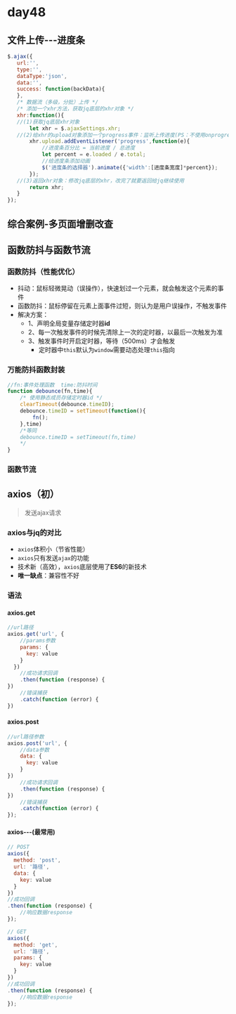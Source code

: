 # day48

## 文件上传---进度条

 ```js
$.ajax({
    url:'',
    type:'',
    dataType:'json',
    data:'',
    success: function(backData){
    },
    /* 数据流（多级，分批）上传 */
    /* 添加一个xhr方法，获取jq底层的xhr对象 */
    xhr:function(){
	//(1)获取jq底层xhr对象
        let xhr = $.ajaxSettings.xhr;
    //(2)给xhr的upload对象添加一个progress事件：监听上传进度(PS：不使用onprogress注册事件，是因为on注册事件会覆盖已有事件)
        xhr.upload.addEventListener('progress',function(e){
            //进度条百分比 = 当前进度 / 总进度
            let percent = e.loaded / e.total;
            //给进度条添加动画
            $('进度条的选择器').animate({'width':[进度条宽度]*percent});
        });
    //(3)返回xhr对象：修改jq底层的xhr，改完了就要返回给jq继续使用
        return xhr;
    }
});
 ```

## 综合案例-多页面增删改查

## 函数防抖与函数节流

### 函数防抖（性能优化）

- 抖动：鼠标轻微晃动（误操作），快速划过一个元素，就会触发这个元素的事件
- 函数防抖：鼠标停留在元素上面事件过短，则认为是用户误操作，不触发事件
- 解决方案：
  - 1、声明全局变量存储定时器**id**
  - 2、每一次触发事件的时候先清除上一次的定时器，以最后一次触发为准
  - 3、触发事件时开启定时器，等待（500ms）才会触发
    - 定时器中`this`默认为`window`需要动态处理`this`指向

### 万能防抖函数封装

```js
//fn:事件处理函数  time:防抖时间
function debounce(fn,time){
    /* 使用静态成员存储定时器id */
   	clearTimeout(debounce.timeID);
    debounce.timeID = setTimeout(function(){
        fn();
    },time)
    /*等同
    debounce.timeID = setTimeout(fn,time)
    */
}
```

### 函数节流

## axios（初）

> 发送ajax请求

### axios与jq的对比

- `axios`体积小（节省性能）
- `axios`只有发送`ajax`的功能
- 技术新（高效），`axios`底层使用了**ES6**的新技术
- **唯一缺点**：兼容性不好

### 语法

####  axios.get

```js
//url路径
axios.get('url', {
    //params参数
    params: {
      key: value
    }
  })
	//成功请求回调
    .then(function (response) {
})
	//错误捕获
    .catch(function (error) {
}) 
```

####  axios.post

```js
//url路径参数
axios.post('url', {
    //data参数
    data: {
      key: value
    }
})
	//成功请求回调
    .then(function (response) {
})
	//错误捕获
    .catch(function (error) {
});
```

####  axios---(最常用)

```js
// POST
axios({
  method: 'post',
  url: '路径',
  data: {
    key: value
  }
}) 
//成功回调
.then(function (response) {
    //响应数据response
});

// GET
axios({
  method: 'get',
  url: '路径',
  params: {
    key: value
  }
}) 
//成功回调
.then(function (response) {
    //响应数据response
});
```



